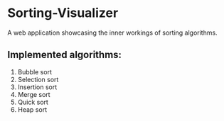 # Sorting-Visualizer
A web application showcasing the inner workings of sorting algorithms.

## Implemented algorithms:

1) Bubble sort
2) Selection sort
3) Insertion sort
4) Merge sort
5) Quick sort
6) Heap sort
